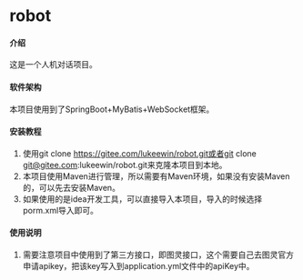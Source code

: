# robot

#### 介绍
这是一个人机对话项目。

#### 软件架构
本项目使用到了SpringBoot+MyBatis+WebSocket框架。


#### 安装教程

1.  使用git clone https://gitee.com/lukeewin/robot.git或者git clone git@gitee.com:lukeewin/robot.git来克隆本项目到本地。
2.  本项目使用Maven进行管理，所以需要有Maven环境，如果没有安装Maven的，可以先去安装Maven。
3.  如果使用的是idea开发工具，可以直接导入本项目，导入的时候选择porm.xml导入即可。

#### 使用说明

1.  需要注意项目中使用到了第三方接口，即图灵接口，这个需要自己去图灵官方申请apikey，把该key写入到application.yml文件中的apiKey中。
